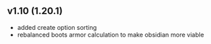 ## v1.10 (1.20.1)
- added create option sorting
- rebalanced boots armor calculation to make obsidian more viable
